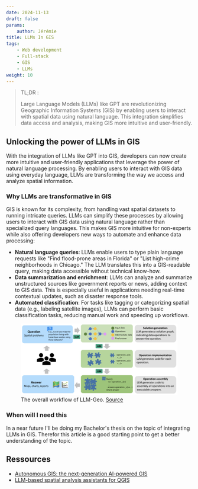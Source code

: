 ```yaml
---
date: 2024-11-13
draft: false
params:
    author: Jérémie
title: LLMs In GIS
tags:
    - Web development
    - Full-stack
    - GIS
    - LLMs
weight: 10
---
```


> TL;DR :
>
> Large Language Models (LLMs) like GPT are revolutionizing Geographic Information Systems (GIS) by enabling users to interact with spatial data using natural language. This integration simplifies data access and analysis, making GIS more intuitive and user-friendly.

## Unlocking the power of LLMs in GIS

With the integration of LLMs like GPT into GIS, developers can now create more intuitive and user-friendly applications that leverage the power of natural language processing. By enabling users to interact with GIS data using everyday language, LLMs are transforming the way we access and analyze spatial information.

### Why LLMs are transformative in GIS

GIS is known for its complexity, from handling vast spatial datasets to running intricate queries. LLMs can simplify these processes by allowing users to interact with GIS data using natural language rather than specialized query languages. This makes GIS more intuitive for non-experts while also offering developers new ways to automate and enhance data processing:

-   **Natural language queries**: LLMs enable users to type plain language requests like "Find flood-prone areas in Florida" or "List high-crime neighborhoods in Chicago." The LLM translates this into a GIS-readable query, making data accessible without technical know-how.
-   **Data summarization and enrichment**: LLMs can analyze and summarize unstructured sources like government reports or news, adding context to GIS data. This is especially useful in applications needing real-time contextual updates, such as disaster response tools.
-   **Automated classification**: For tasks like tagging or categorizing spatial data (e.g., labeling satellite images), LLMs can perform basic classification tasks, reducing manual work and speeding up workflows.

<figure>
  <img src="llm-geo.png#center" alt="The overall workflow of LLM-Geo">
  <figcaption>The overall workflow of LLM-Geo. <a href="https://doi.org/10.48550/arXiv.2305.06453" rel="noreferrer nofollow">Source</a></figcaption>
</figure>

### When will I need this

In a near future I'll be doing my Bachelor's thesis on the topic of integrating LLMs in GIS.
Therefor this article is a good starting point to get a better understanding of the topic.

## Ressources

-   [Autonomous GIS: the next-generation AI-powered GIS](https://doi.org/10.48550/arXiv.2305.06453)
-   [LLM-based spatial analysis assistants for QGIS](https://anitagraser.com/2024/10/06/llm-based-spatial-analysis-assistants-for-qgis/)
